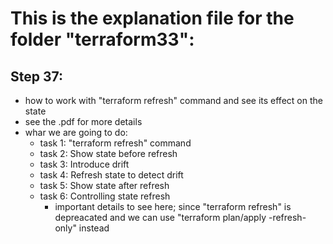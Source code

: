 # This is the explanation file for the folder "terraform33":


## Step 37:
- how to work with "terraform refresh" command and see its effect on the state
- see the .pdf for more details 
- whar we are going to do:
    - task 1: "terraform refresh" command
    - task 2: Show state before refresh
    - task 3: Introduce drift
    - task 4: Refresh state to detect drift
    - task 5: Show state after refresh
    - task 6: Controlling state refresh
        - important details to see here; since "terraform refresh" is depreacated and we can use "terraform plan/apply -refresh-only" instead